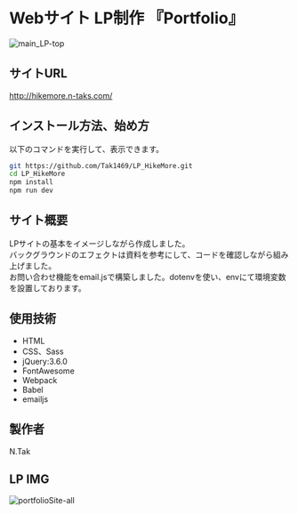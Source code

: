# Webサイト LP制作 『Portfolio』
![main_LP-top](https://user-images.githubusercontent.com/123624951/215448688-c789b1ed-aa9c-4a19-8e59-e1dc4e5f9292.png)

## サイトURL
http://hikemore.n-taks.com/
## インストール方法、始め方
以下のコマンドを実行して、表示できます。

```bash
git https://github.com/Tak1469/LP_HikeMore.git
cd LP_HikeMore
npm install
npm run dev
```

## サイト概要

LPサイトの基本をイメージしながら作成しました。
<br>
バックグラウンドのエフェクトは資料を参考にして、コードを確認しながら組み上げました。
<br>
お問い合わせ機能をemail.jsで構築しました。dotenvを使い、envにて環境変数を設置しております。


## 使用技術
-   HTML
-   CSS、Sass
-   jQuery:3.6.0
-   FontAwesome
-   Webpack
-   Babel
-   emailjs

## 製作者
N.Tak
## LP IMG
![portfolioSite-all](https://user-images.githubusercontent.com/123624951/215448920-cfffc596-6552-4708-9cc3-51e6333ff46d.png)
